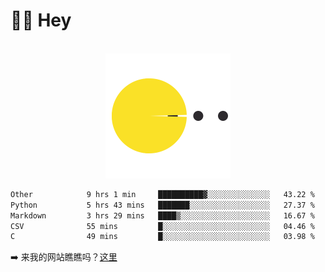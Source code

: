 
# 👋🏻 Hey
<div align="center">
	<br>
	<img src="https://raw.githubusercontent.com/Aniket965/Aniket965/master/pacman.svg?sanitize=true" width="200" height="200">
	<br>
</div>

<!--START_SECTION:waka-->

```txt
Other            9 hrs 1 min     ██████████▓░░░░░░░░░░░░░░   43.22 %
Python           5 hrs 43 mins   ███████░░░░░░░░░░░░░░░░░░   27.37 %
Markdown         3 hrs 29 mins   ████▒░░░░░░░░░░░░░░░░░░░░   16.67 %
CSV              55 mins         █░░░░░░░░░░░░░░░░░░░░░░░░   04.46 %
C                49 mins         █░░░░░░░░░░░░░░░░░░░░░░░░   03.98 %
```

<!--END_SECTION:waka-->

 ➡️  来我的网站瞧瞧吗？[这里](https://www.shaolongfei.com)
